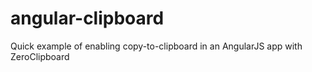 angular-clipboard
=================

Quick example of enabling copy-to-clipboard in an AngularJS app with ZeroClipboard 
